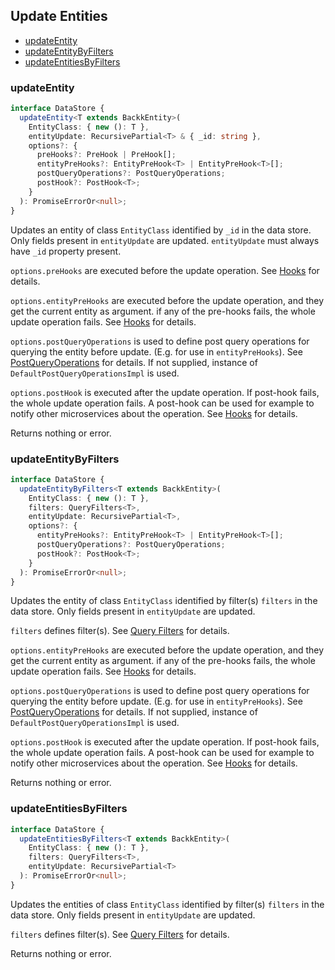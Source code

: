## Update Entities

- [updateEntity](#updateentity)
- [updateEntityByFilters](#updateentitybyfilters)
- [updateEntitiesByFilters](#updateentitiesbyfilters)

### <a name="updateentity"></a> updateEntity

```ts
interface DataStore {
  updateEntity<T extends BackkEntity>(
    EntityClass: { new (): T },
    entityUpdate: RecursivePartial<T> & { _id: string },
    options?: {
      preHooks?: PreHook | PreHook[];
      entityPreHooks?: EntityPreHook<T> | EntityPreHook<T>[];
      postQueryOperations?: PostQueryOperations;
      postHook?: PostHook<T>;
    }
  ): PromiseErrorOr<null>;
}
```

Updates an entity of class `EntityClass` identified by `_id` in the data store.
Only fields present in `entityUpdate` are updated. `entityUpdate` must always have `_id` property present.

`options.preHooks` are executed before the update operation. See [Hooks](HOOKS.MD) for details.

`options.entityPreHooks` are executed before the update operation, and they get the current entity as argument.
if any of the pre-hooks fails, the whole update operation fails. See [Hooks](HOOKS.MD) for details.

`options.postQueryOperations` is used to define post query operations for querying the entity before update. (E.g. for use in `entityPreHooks`). See [PostQueryOperations](POST_QUERY_OPERATIONS.MD) for details.  If not supplied, instance of `DefaultPostQueryOperationsImpl` is used.

`options.postHook` is executed after the update operation. If post-hook fails, the whole update operation fails. A post-hook can be used
for example to notify other microservices about the operation. See [Hooks](HOOKS.MD) for details.

Returns nothing or error.

### <a name="updateentitybyfilters"></a> updateEntityByFilters

```ts
interface DataStore {
  updateEntityByFilters<T extends BackkEntity>(
    EntityClass: { new (): T },
    filters: QueryFilters<T>,
    entityUpdate: RecursivePartial<T>,
    options?: {
      entityPreHooks?: EntityPreHook<T> | EntityPreHook<T>[];
      postQueryOperations?: PostQueryOperations;
      postHook?: PostHook<T>;
    }
  ): PromiseErrorOr<null>;
}
```

Updates the entity of class `EntityClass` identified by filter(s) `filters` in the data store.
Only fields present in `entityUpdate` are updated.

`filters` defines filter(s). See [Query Filters](QUERY_FILTERS.MD) for details.

`options.entityPreHooks` are executed before the update operation, and they get the current entity as argument.
if any of the pre-hooks fails, the whole update operation fails. See [Hooks](HOOKS.MD) for details.

`options.postQueryOperations` is used to define post query operations for querying the entity before update. (E.g. for use in `entityPreHooks`). See [PostQueryOperations](POST_QUERY_OPERATIONS.MD) for details.  If not supplied, instance of `DefaultPostQueryOperationsImpl` is used.

`options.postHook` is executed after the update operation. If post-hook fails, the whole update operation fails. A post-hook can be used
for example to notify other microservices about the operation. See [Hooks](HOOKS.MD) for details.

Returns nothing or error.

### <a name="updateentitiesbyfilters"></a> updateEntitiesByFilters

```ts
interface DataStore {
  updateEntitiesByFilters<T extends BackkEntity>(
    EntityClass: { new (): T },
    filters: QueryFilters<T>,
    entityUpdate: RecursivePartial<T>
  ): PromiseErrorOr<null>;
}
```

Updates the entities of class `EntityClass` identified by filter(s) `filters` in the data store.
Only fields present in `entityUpdate` are updated.

`filters` defines filter(s). See [Query Filters](QUERY_FILTERS.MD) for details.

Returns nothing or error.
